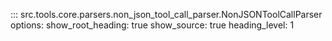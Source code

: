 ::: src.tools.core.parsers.non_json_tool_call_parser.NonJSONToolCallParser
    options:
        show_root_heading: true
        show_source: true
        heading_level: 1